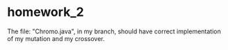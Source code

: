 # homework_2

The file: "Chromo.java", in my branch, should have correct implementation of my mutation and my crossover.


